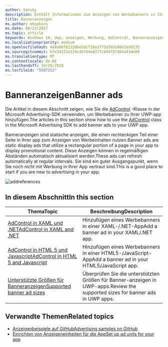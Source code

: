 ```yaml
---
author: Xansky
description: Enthält Informationen zum Anzeigen von Werbebannern in Ihrer UWP-app verwenden.
title: Banneranzeigen
ms.author: mhopkins
ms.date: 08/23/2017
ms.topic: article
keywords: Windows 10, Uwp, anzeigen, Werbung, AdControl, Banneranzeigen
ms.localizationpriority: medium
ms.openlocfilehash: 4a8a08f81328be5dcf28a3f73a592e88e1edd135
ms.sourcegitcommit: b7e3d222e229cdbf04e837fcb94fb7d84a93de09
ms.translationtype: MT
ms.contentlocale: de-DE
ms.lasthandoff: 10/26/2018
ms.locfileid: "5597152"
---
```

# <a name="banner-ads"></a><span data-ttu-id="f5c98-104">Banneranzeigen</span><span class="sxs-lookup"><span data-stu-id="f5c98-104">Banner ads</span></span>

<span data-ttu-id="f5c98-105">Die Artikel in diesem Abschnitt zeigen, wie Sie die [AdControl](https://docs.microsoft.com/uwp/api/microsoft.advertising.winrt.ui.adcontrol) -Klasse in der Microsoft Advertising-SDK verwenden, um Werbebanner zu Ihrer UWP-app hinzufügen.</span><span class="sxs-lookup"><span data-stu-id="f5c98-105">The articles in this section show how to use the [AdControl](https://docs.microsoft.com/uwp/api/microsoft.advertising.winrt.ui.adcontrol) class in the Microsoft Advertising SDK to add banner ads to your UWP app.</span></span>

<span data-ttu-id="f5c98-106">Banneranzeigen sind statische anzeigen, die einen rechteckigen Teil einer Seite in Ihrer app zum Anzeigen von Werbeinhalten nutzen.</span><span class="sxs-lookup"><span data-stu-id="f5c98-106">Banner ads are static display ads that utilize a rectangular portion of a page in your app to display promotional content.</span></span> <span data-ttu-id="f5c98-107">Diese Anzeigen können in regelmäßigen Abständen automatisch aktualisiert werden.</span><span class="sxs-lookup"><span data-stu-id="f5c98-107">These ads can refresh automatically at regular intervals.</span></span> <span data-ttu-id="f5c98-108">Sie sind ein guter Ausgangspunkt, wenn Sie noch nicht mit Werbung in Ihrer App vertraut sind.</span><span class="sxs-lookup"><span data-stu-id="f5c98-108">This is a good place to start if you are new to advertising in your app.</span></span>

![addreferences](images/banner-ad.png)

## <a name="in-this-section"></a><span data-ttu-id="f5c98-110">In diesem Abschnitt</span><span class="sxs-lookup"><span data-stu-id="f5c98-110">In this section</span></span>

|  <span data-ttu-id="f5c98-111">Thema</span><span class="sxs-lookup"><span data-stu-id="f5c98-111">Topic</span></span>    | <span data-ttu-id="f5c98-112">Beschreibung</span><span class="sxs-lookup"><span data-stu-id="f5c98-112">Description</span></span> |               
|----------|-------|
| [<span data-ttu-id="f5c98-113">AdControl in XAML und .NET</span><span class="sxs-lookup"><span data-stu-id="f5c98-113">AdControl in XAML and .NET</span></span>](adcontrol-in-xaml-and--net.md)     | <span data-ttu-id="f5c98-114">Hinzufügen eines Werbebanners in einer XAML-/.NET-App</span><span class="sxs-lookup"><span data-stu-id="f5c98-114">Add a banner ad in your XAML/.NET app.</span></span>        |
| [<span data-ttu-id="f5c98-115">AdControl in HTML 5 und Javascript</span><span class="sxs-lookup"><span data-stu-id="f5c98-115">AdControl in HTML 5 and Javascript</span></span>](adcontrol-in-html-5-and-javascript.md)     | <span data-ttu-id="f5c98-116">Hinzufügen eines Werbebanners in einer HTML5-/JavaScript-App</span><span class="sxs-lookup"><span data-stu-id="f5c98-116">Add a banner ad in your HTML5/JavaScript app.</span></span>        |
| [<span data-ttu-id="f5c98-117">Unterstützte Größen für Banneranzeigen</span><span class="sxs-lookup"><span data-stu-id="f5c98-117">Supported banner ad sizes</span></span>](supported-ad-sizes-for-banner-ads.md)    |  <span data-ttu-id="f5c98-118">Überprüfen Sie die unterstützten Größen für Banner-anzeigen in UWP-apps.</span><span class="sxs-lookup"><span data-stu-id="f5c98-118">Review the supported sizes for banner ads in UWP apps.</span></span>        |


## <a name="related-topics"></a><span data-ttu-id="f5c98-119">Verwandte Themen</span><span class="sxs-lookup"><span data-stu-id="f5c98-119">Related topics</span></span>

* [<span data-ttu-id="f5c98-120">Anzeigenbeispiele auf GitHub</span><span class="sxs-lookup"><span data-stu-id="f5c98-120">Advertising samples on GitHub</span></span>](http://aka.ms/githubads)
* [<span data-ttu-id="f5c98-121">Einrichten von Anzeigeneinheiten für die App</span><span class="sxs-lookup"><span data-stu-id="f5c98-121">Set up ad units for your app</span></span>](set-up-ad-units-in-your-app.md)
